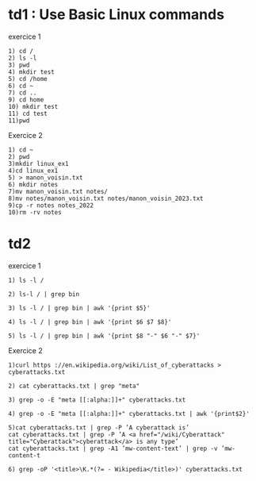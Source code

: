 # td1 : Use Basic Linux commands

exercice 1
``` 
1) cd /
2) ls -l
3) pwd
4) mkdir test
5) cd /home
6) cd ~
7) cd ..
9) cd home
10) mkdir test
11) cd test
11)pwd
``` 

Exercice 2
``` 
1) cd ~
2) pwd
3)mkdir linux_ex1
4)cd linux_ex1
5) > manon_voisin.txt
6) mkdir notes
7)mv manon_voisin.txt notes/
8)mv notes/manon_voisin.txt notes/manon_voisin_2023.txt
9)cp -r notes notes_2022
10)rm -rv notes

```


# td2

exercice 1
``` 
1) ls -l /
```
```
2) ls-l / | grep bin
```
```
3) ls -l / | grep bin | awk '{print $5}'
```
```
4) ls -l / | grep bin | awk '{print $6 $7 $8}'
```

```
5) ls -l / | grep bin | awk '{print $8 "-" $6 "-" $7}'
```

Exercice 2
``` 
1)curl https ://en.wikipedia.org/wiki/List_of_cyberattacks > cyberattacks.txt
```
```
2) cat cyberattacks.txt | grep "meta"
```
```
3) grep -o -E "meta [[:alpha:]]+" cyberattacks.txt
```
```
4) grep -o -E "meta [[:alpha:]]+" cyberattacks.txt | awk '{print$2}'
```
```
5)cat cyberattacks.txt | grep -P ’A cyberattack is’
cat cyberattacks.txt | grep -P ’A <a href="/wiki/Cyberattack" title="Cyberattack">cyberattack</a> is any type’
cat cyberattacks.txt | grep -A1 ’mw-content-text’ | grep -v ’mw-content-t
```
```
6) grep -oP '<title>\K.*(?= - Wikipedia</title>)' cyberattacks.txt
```

